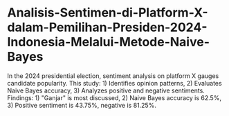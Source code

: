 # Analisis-Sentimen-di-Platform-X-dalam-Pemilihan-Presiden-2024-Indonesia-Melalui-Metode-Naive-Bayes
In the 2024 presidential election, sentiment analysis on platform X gauges candidate popularity. This study: 1) Identifies opinion patterns, 2) Evaluates Naive Bayes accuracy, 3) Analyzes positive and negative sentiments. Findings: 1) "Ganjar" is most discussed, 2) Naive Bayes accuracy is 62.5%, 3) Positive sentiment is 43.75%, negative is 81.25%.
